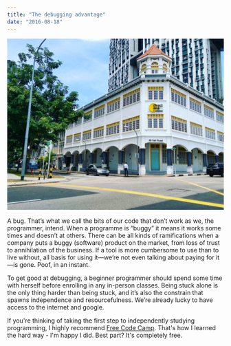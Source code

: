 ```yaml
---
title: "The debugging advantage"
date: "2016-08-18"
---
```


![keong saik road singapore](images/intown-1024x810.jpeg)

A bug. That’s what we call the bits of our code that don’t work as we, the programmer, intend. When a programme is “buggy” it means it works some times and doesn’t at others. There can be all kinds of ramifications when a company puts a buggy (software) product on the market, from loss of trust to annihilation of the business. If a tool is more cumbersome to use than to live without, all basis for using it—we’re not even talking about paying for it—is gone. Poof, in an instant.

To get good at debugging, a beginner programmer should spend some time with herself before enrolling in any in-person classes. Being stuck alone is the only thing harder than being stuck, and it’s also the constrain that spawns independence and resourcefulness. We’re already lucky to have access to the internet and google.

If you're thinking of taking the first step to independently studying programming, I highly recommend [Free Code Camp](http://www.freecodecamp.com). That's how I learned the hard way - I'm happy I did. Best part? It's completely free.
